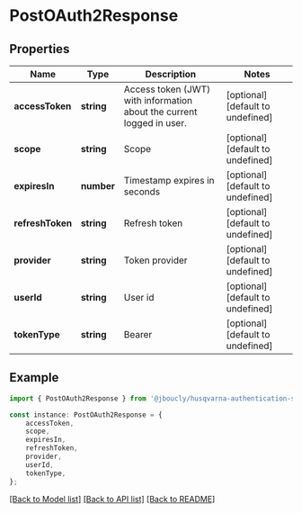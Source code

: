 # PostOAuth2Response


## Properties

Name | Type | Description | Notes
------------ | ------------- | ------------- | -------------
**accessToken** | **string** | Access token (JWT) with information about the current logged in user. | [optional] [default to undefined]
**scope** | **string** | Scope | [optional] [default to undefined]
**expiresIn** | **number** | Timestamp expires in seconds | [optional] [default to undefined]
**refreshToken** | **string** | Refresh token | [optional] [default to undefined]
**provider** | **string** | Token provider | [optional] [default to undefined]
**userId** | **string** | User id | [optional] [default to undefined]
**tokenType** | **string** | Bearer | [optional] [default to undefined]

## Example

```typescript
import { PostOAuth2Response } from '@jboucly/husqvarna-authentication-sdk';

const instance: PostOAuth2Response = {
    accessToken,
    scope,
    expiresIn,
    refreshToken,
    provider,
    userId,
    tokenType,
};
```

[[Back to Model list]](../README.md#documentation-for-models) [[Back to API list]](../README.md#documentation-for-api-endpoints) [[Back to README]](../README.md)
